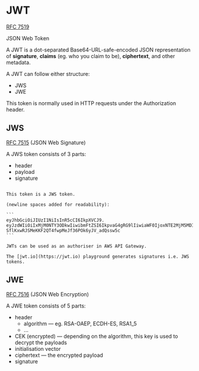 # JWT

[RFC 7519](https://datatracker.ietf.org/doc/html/rfc7519)

JSON Web Token

A JWT is a dot-separated Base64-URL-safe-encoded JSON representation of **signature**, **claims** (eg. who you claim to be), **ciphertext**, and other metadata.

A JWT can follow either structure:
* JWS
* JWE

This token is normally used in HTTP requests under the Authorization header.

## JWS

[RFC 7515](https://datatracker.ietf.org/doc/html/rfc7515) (JSON Web Signature)

A JWS token consists of 3 parts:
* header
* payload
* signature

~~~admonish example

This token is a JWS token.

(newline spaces added for readability):

```
eyJhbGciOiJIUzI1NiIsInR5cCI6IkpXVCJ9.
eyJzdWIiOiIxMjM0NTY3ODkwIiwibmFtZSI6IkpvaG4gRG9lIiwiaWF0IjoxNTE2MjM5MDIyfQ.
SflKxwRJSMeKKF2QT4fwpMeJf36POk6yJV_adQssw5c
```
~~~

~~~admonish example title="AWS API Gateway"
JWTs can be used as an authoriser in AWS API Gateway.
~~~

~~~admonish note
The [jwt.io](https://jwt.io) playground generates signatures i.e. JWS tokens.
~~~

## JWE

[RFC 7516](https://datatracker.ietf.org/doc/html/rfc7516) (JSON Web Encryption)

A JWE token consists of 5 parts:
* header
  * algorithm — eg. RSA-OAEP, ECDH-ES, RSA1_5
  * ...
* CEK (encrypted) — depending on the algorithm, this key is used to decrypt the payloads
* initialisation vector
* ciphertext — the encrypted payload
* signature

